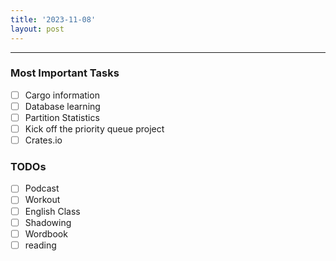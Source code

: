 ```yaml
---
title: '2023-11-08'
layout: post
---
```


---

### Most Important Tasks

- [ ] Cargo information
- [ ] Database learning
- [ ] Partition Statistics
- [ ] Kick off the priority queue project
- [ ] Crates.io

### TODOs

- [ ] Podcast
- [ ] Workout
- [ ] English Class
- [ ] Shadowing
- [ ] Wordbook
- [ ] reading
